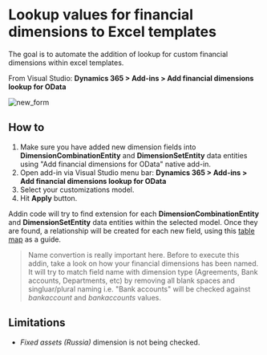 # Lookup values for financial dimensions to Excel templates
The goal is to automate the addition of lookup for custom financial dimensions within excel templates.

From Visual Studio: **Dynamics 365 > Add-ins > Add financial dimensions lookup for OData**

![new_form](https://github.com/anderson-joyle/D365FO-ExcelFinancialDimensionLookups/blob/master/Addin.png)

## How to
1. Make sure you have added new dimension fields into **DimensionCombinationEntity** and **DimensionSetEntity** data entities using "Add financial dimensions for OData" native add-in.
2. Open add-in via Visual Studio menu bar: **Dynamics 365 > Add-ins > Add financial dimensions lookup for OData**
3. Select your customizations model.
4. Hit **Apply** button.

Addin code will try to find extension for each **DimensionCombinationEntity** and **DimensionSetEntity** data entities within the selected model.
Once they are found, a relationship will be created for each new field, using this [table map](https://docs.microsoft.com/en-us/dynamics365/unified-operations/dev-itpro/financial/add-dimensions-excel-templates) as a guide.

> Name convertion is really important here. Before to execute this addin, take a look on how your financial dimensions has been named. It will try to match field name with dimension type (Agreements, Bank accounts, Departments, etc) by removing all blank spaces and singluar/plural naming i.e. "Bank accounts" will be checked against <i>bankaccount</i> and <i>bankaccounts</i> values.

## Limitations
* <i>Fixed assets (Russia)</i> dimension is not being checked.
